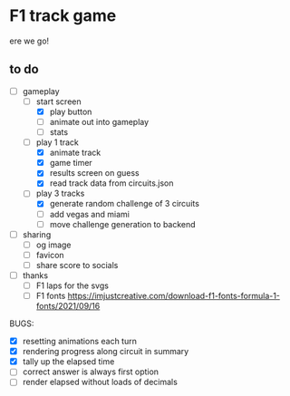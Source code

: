 # F1 track game

ere we go!

## to do

- [ ] gameplay
  - [ ] start screen
    - [x] play button
    - [ ] animate out into gameplay
    - [ ] stats
  - [ ] play 1 track
    - [x] animate track
    - [x] game timer
    - [x] results screen on guess
    - [x] read track data from circuits.json 
  - [ ] play 3 tracks
    - [x] generate random challenge of 3 circuits
    - [ ] add vegas and miami
    - [ ] move challenge generation to backend
- [ ] sharing
  - [ ] og image
  - [ ] favicon
  - [ ] share score to socials
- [ ] thanks
  - [ ] F1 laps for the svgs
  - [ ] F1 fonts https://imjustcreative.com/download-f1-fonts-formula-1-fonts/2021/09/16

BUGS:

- [x] resetting animations each turn
- [x] rendering progress along circuit in summary
- [x] tally up the elapsed time
- [ ] correct answer is always first option
- [ ] render elapsed without loads of decimals
